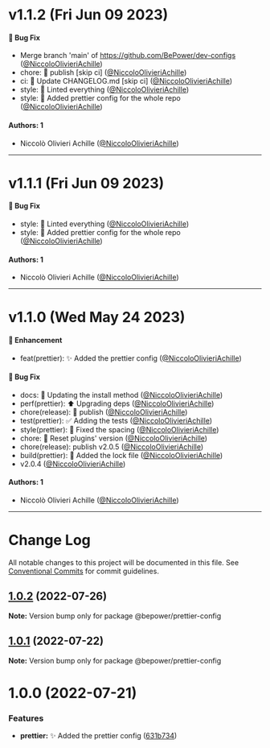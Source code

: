 # v1.1.2 (Fri Jun 09 2023)

#### 🐛 Bug Fix

- Merge branch 'main' of https://github.com/BePower/dev-configs ([@NiccoloOlivieriAchille](https://github.com/NiccoloOlivieriAchille))
- chore: :bookmark: publish \[skip ci\] ([@NiccoloOlivieriAchille](https://github.com/NiccoloOlivieriAchille))
- ci: :memo: Update CHANGELOG.md \[skip ci\] ([@NiccoloOlivieriAchille](https://github.com/NiccoloOlivieriAchille))
- style: :rotating_light: Linted everything ([@NiccoloOlivieriAchille](https://github.com/NiccoloOlivieriAchille))
- style: :lipstick: Added prettier config for the whole repo ([@NiccoloOlivieriAchille](https://github.com/NiccoloOlivieriAchille))

#### Authors: 1

- Niccolò Olivieri Achille ([@NiccoloOlivieriAchille](https://github.com/NiccoloOlivieriAchille))

---

# v1.1.1 (Fri Jun 09 2023)

#### 🐛 Bug Fix

- style: :rotating_light: Linted everything ([@NiccoloOlivieriAchille](https://github.com/NiccoloOlivieriAchille))
- style: :lipstick: Added prettier config for the whole repo ([@NiccoloOlivieriAchille](https://github.com/NiccoloOlivieriAchille))

#### Authors: 1

- Niccolò Olivieri Achille ([@NiccoloOlivieriAchille](https://github.com/NiccoloOlivieriAchille))

---

# v1.1.0 (Wed May 24 2023)

#### 🚀 Enhancement

- feat(prettier): :sparkles: Added the prettier config ([@NiccoloOlivieriAchille](https://github.com/NiccoloOlivieriAchille))

#### 🐛 Bug Fix

- docs: :memo: Updating the install method ([@NiccoloOlivieriAchille](https://github.com/NiccoloOlivieriAchille))
- perf(prettier): :arrow_up: Upgrading deps ([@NiccoloOlivieriAchille](https://github.com/NiccoloOlivieriAchille))
- chore(release): :bookmark: publish ([@NiccoloOlivieriAchille](https://github.com/NiccoloOlivieriAchille))
- test(prettier): :white_check_mark: Adding the tests ([@NiccoloOlivieriAchille](https://github.com/NiccoloOlivieriAchille))
- style(prettier): :lipstick: Fixed the spacing ([@NiccoloOlivieriAchille](https://github.com/NiccoloOlivieriAchille))
- chore: :tada: Reset plugins' version ([@NiccoloOlivieriAchille](https://github.com/NiccoloOlivieriAchille))
- chore(release): publish v2.0.5 ([@NiccoloOlivieriAchille](https://github.com/NiccoloOlivieriAchille))
- build(prettier): :construction_worker: Added the lock file ([@NiccoloOlivieriAchille](https://github.com/NiccoloOlivieriAchille))
- v2.0.4 ([@NiccoloOlivieriAchille](https://github.com/NiccoloOlivieriAchille))

#### Authors: 1

- Niccolò Olivieri Achille ([@NiccoloOlivieriAchille](https://github.com/NiccoloOlivieriAchille))

---

# Change Log

All notable changes to this project will be documented in this file.
See [Conventional Commits](https://conventionalcommits.org) for commit guidelines.

## [1.0.2](https://github.com/BePower/code-style/compare/@bepower/prettier-config@1.0.1...@bepower/prettier-config@1.0.2) (2022-07-26)

**Note:** Version bump only for package @bepower/prettier-config

## [1.0.1](https://github.com/BePower/code-style/compare/@bepower/prettier-config@1.0.0...@bepower/prettier-config@1.0.1) (2022-07-22)

**Note:** Version bump only for package @bepower/prettier-config

# 1.0.0 (2022-07-21)

### Features

- **prettier:** :sparkles: Added the prettier config ([631b734](https://github.com/BePower/code-style/commit/631b734e8191f11ec31e563ec9780ed324b00d93))
